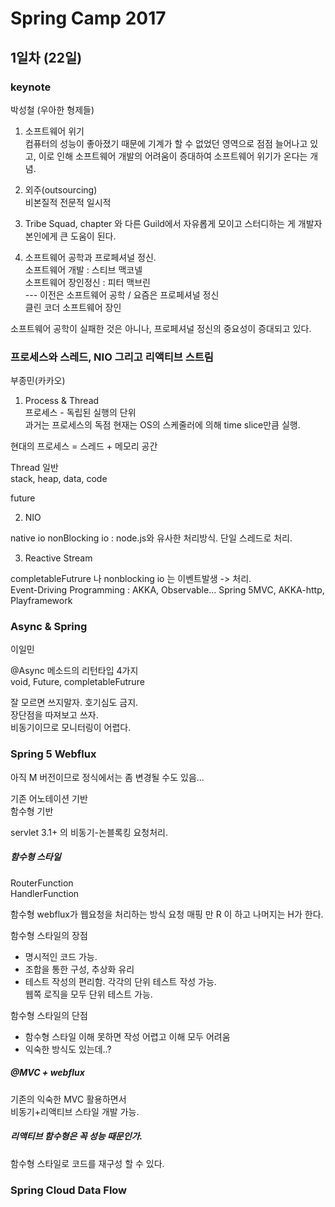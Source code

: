 # Spring Camp 2017

## 1일차 (22일)

### keynote
박성철 (우아한 형제들)  

1. 소프트웨어 위기  
컴퓨터의 성능이 좋아졌기 때문에 기계가 할 수 없었던 영역으로 점점 늘어나고 있고, 이로 인해 소프트웨어 개발의 어려움이 증대하여 소프트웨어 위기가 온다는 개념.

2. 외주(outsourcing)  
비본질적
전문적
일시적

3. Tribe
Squad, chapter 와 다른 Guild에서 자유롭게 모이고 스터디하는 게 개발자 본인에게 큰 도움이 된다.

4. 소프트웨어 공학과 프로페셔널 정신.  
소프트웨어 개발 : 스티브 맥코넬  
소프트웨어 장인정신 : 피터 맥브린  
--- 이전은 소프트웨어 공학 / 요즘은 프로페셔널 정신  
클린 코더
소프트웨어 장인  

소프트웨어 공학이 실패한 것은 아니나, 프로페셔널 정신의 중요성이 증대되고 있다.

### 프로세스와 스레드, NIO 그리고 리액티브 스트림
부종민(카카오)  

1. Process & Thread  
  프로세스 - 독립된 실행의 단위  
  과거는 프로세스의 독점 현재는 OS의 스케줄러에 의해 time slice만큼 실행.

  현대의 프로세스 = 스레드 + 메모리 공간

  Thread 일반  
  stack, heap, data, code

  future

2. NIO  

  native io
  nonBlocking io : node.js와 유사한 처리방식. 단일 스레드로 처리.

3. Reactive Stream

  completableFutrure 나 nonblocking io 는 이벤트발생 -> 처리.   
  Event-Driving Programming  : AKKA, Observable... Spring 5MVC, AKKA-http, Playframework

### Async & Spring
이일민  

@Async 메소드의 리턴타입 4가지  
void, Future, completableFutrure

잘 모르면 쓰지말자. 호기심도 금지.  
장단점을 따져보고 쓰자.  
비동기이므로 모니터링이 어렵다.  

### Spring 5 Webflux
아직 M 버전이므로 정식에서는 좀 변경될 수도 있음...  

기존 어노테이션 기반  
함수형 기반  

servlet 3.1+ 의 비동기-논블록킹 요청처리.  

##### 함수형 스타일

RouterFunction  
HandlerFunction

함수형 webflux가 웹요청을 처리하는 방식
요청 매핑 만 R 이 하고 나머지는 H가 한다.  

함수형 스타일의 장점  
- 명시적인 코드 가능.
- 조합을 통한 구성, 추상화 유리
- 테스트 작성의 편리함. 각각의 단위 테스트 작성 가능.  
웹쪽 로직을 모두 단위 테스트 가능.  

함수형 스타일의 단점  
- 함수형 스타일 이해 못하면 작성 어렵고 이해 모두 어려움
- 익숙한 방식도 있는데..?

##### @MVC + webflux
기존의 익숙한 MVC 활용하면서  
비동기+리액티브 스타일 개발 가능.

##### 리액티브 함수형은 꼭 성능 때문인가.

함수형 스타일로 코드를 재구성 할 수 있다.

### Spring Cloud Data Flow

